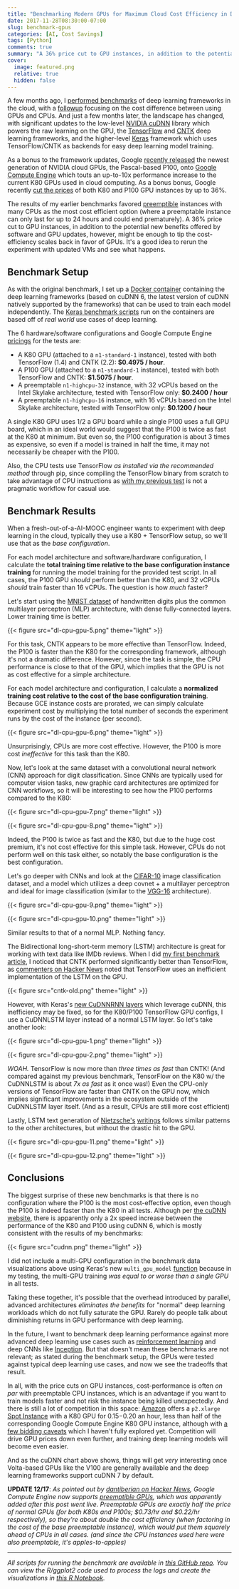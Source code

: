 ```yaml
---
title: "Benchmarking Modern GPUs for Maximum Cloud Cost Efficiency in Deep Learning"
date: 2017-11-28T08:30:00-07:00
slug: benchmark-gpus
categories: [AI, Cost Savings]
tags: [Python]
comments: true
summary: "A 36% price cut to GPU instances, in addition to the potential new benefits offered by software and GPU updates, however, might be enough to tip the cost-efficiency scales back in favor of GPUs."
cover:
  image: featured.png
  relative: true
  hidden: false
---
```


A few months ago, I [performed benchmarks](http://minimaxir.com/2017/06/keras-cntk/) of deep learning frameworks in the cloud, with a [followup](http://minimaxir.com/2017/07/cpu-or-gpu/) focusing on the cost difference between using GPUs and CPUs. And just a few months later, the landscape has changed, with significant updates to the low-level [NVIDIA cuDNN](https://developer.nvidia.com/cudnn) library which powers the raw learning on the GPU, the [TensorFlow](https://www.tensorflow.org) and [CNTK](https://github.com/Microsoft/CNTK) deep learning frameworks, and the higher-level [Keras](https://github.com/fchollet/keras) framework which uses TensorFlow/CNTK as backends for easy deep learning model training.

As a bonus to the framework updates, Google [recently released](https://cloudplatform.googleblog.com/2017/09/introducing-faster-GPUs-for-Google-Compute-Engine.html) the newest generation of NVIDIA cloud GPUs, the Pascal-based P100, onto [Google Compute Engine](https://cloud.google.com/compute/) which touts an up-to-10x performance increase to the current K80 GPUs used in cloud computing. As a bonus bonus, Google recently [cut the prices](https://cloudplatform.googleblog.com/2017/11/new-lower-prices-for-GPUs-and-preemptible-Local-SSDs.html) of both K80 and P100 GPU instances by up to 36%.

The results of my earlier benchmarks favored [preemptible](https://cloud.google.com/preemptible-vms/) instances with many CPUs as the most cost efficient option (where a preemptable instance can only last for up to 24 hours and could end prematurely). A 36% price cut to GPU instances, in addition to the potential new benefits offered by software and GPU updates, however, might be enough to tip the cost-efficiency scales back in favor of GPUs. It's a good idea to rerun the experiment with updated VMs and see what happens.

## Benchmark Setup

As with the original benchmark, I set up a [Docker container](https://github.com/minimaxir/keras-cntk-docker) containing the deep learning frameworks (based on cuDNN 6, the latest version of cuDNN natively supported by the frameworks) that can be used to train each model independently. The [Keras benchmark scripts](https://github.com/minimaxir/keras-cntk-benchmark/tree/master/v2/test_files) run on the containers are based off of _real world_ use cases of deep learning.

The 6 hardware/software configurations and Google Compute Engine [pricings](https://cloud.google.com/compute/pricing) for the tests are:

- A K80 GPU (attached to a `n1-standard-1` instance), tested with both TensorFlow (1.4) and CNTK (2.2): **$0.4975 / hour**.
- A P100 GPU (attached to a `n1-standard-1` instance), tested with both TensorFlow and CNTK: **$1.5075 / hour**.
- A preemptable `n1-highcpu-32` instance, with 32 vCPUs based on the Intel Skylake architecture, tested with TensorFlow only: **$0.2400 / hour**
- A preemptable `n1-highcpu-16` instance, with 16 vCPUs based on the Intel Skylake architecture, tested with TensorFlow only: **$0.1200 / hour**

A single K80 GPU uses 1/2 a GPU board while a single P100 uses a full GPU board, which in an ideal world would suggest that the P100 is twice as fast at the K80 at minimum. But even so, the P100 configuration is about 3 times as expensive, so even if a model is trained in half the time, it may not necessarily be cheaper with the P100.

Also, the CPU tests use TensorFlow _as installed via the recommended method_ through pip, since compiling the TensorFlow binary from scratch to take advantage of CPU instructions as [with my previous test](http://minimaxir.com/2017/07/cpu-or-gpu/) is not a pragmatic workflow for casual use.

## Benchmark Results

When a fresh-out-of-a-AI-MOOC engineer wants to experiment with deep learning in the cloud, typically they use a K80 + TensorFlow setup, so we'll use that as the _base configuration_.

For each model architecture and software/hardware configuration, I calculate the **total training time relative to the base configuration instance training** for running the model training for the provided test script. In all cases, the P100 GPU _should_ perform better than the K80, and 32 vCPUs _should_ train faster than 16 vCPUs. The question is how _much_ faster?

Let's start using the [MNIST dataset](http://yann.lecun.com/exdb/mnist/) of handwritten digits plus the common multilayer perceptron (MLP) architecture, with dense fully-connected layers. Lower training time is better.

{{< figure src="dl-cpu-gpu-5.png" theme="light" >}}

For this task, CNTK appears to be more effective than TensorFlow. Indeed, the P100 is faster than the K80 for the corresponding framework, although it's not a dramatic difference. However, since the task is simple, the CPU performance is close to that of the GPU, which implies that the GPU is not as cost effective for a simple architecture.

For each model architecture and configuration, I calculate a **normalized training cost relative to the cost of the base configuration training**. Because GCE instance costs are prorated, we can simply calculate experiment cost by multiplying the total number of seconds the experiment runs by the cost of the instance (per second).

{{< figure src="dl-cpu-gpu-6.png" theme="light" >}}

Unsurprisingly, CPUs are more cost effective. However, the P100 is more cost _ineffective_ for this task than the K80.

Now, let's look at the same dataset with a convolutional neural network (CNN) approach for digit classification. Since CNNs are typically used for computer vision tasks, new graphic card architectures are optimized for CNN workflows, so it will be interesting to see how the P100 performs compared to the K80:

{{< figure src="dl-cpu-gpu-7.png" theme="light" >}}

{{< figure src="dl-cpu-gpu-8.png" theme="light" >}}

Indeed, the P100 is twice as fast and the K80, but due to the huge cost premium, it's not cost effective for this simple task. However, CPUs do not perform well on this task either, so notably the base configuration is the best configuration.

Let's go deeper with CNNs and look at the [CIFAR-10](https://www.cs.toronto.edu/%7Ekriz/cifar.html) image classification dataset, and a model which utilizes a deep covnet + a multilayer perceptron and ideal for image classification (similar to the [VGG-16](https://gist.github.com/baraldilorenzo/07d7802847aaad0a35d3) architecture).

{{< figure src="dl-cpu-gpu-9.png" theme="light" >}}

{{< figure src="dl-cpu-gpu-10.png" theme="light" >}}

Similar results to that of a normal MLP. Nothing fancy.

The Bidirectional long-short-term memory (LSTM) architecture is great for working with text data like IMDb reviews. When I did [my first benchmark article](http://minimaxir.com/2017/06/keras-cntk/), I noticed that CNTK performed significantly better than TensorFlow, as [commenters on Hacker News](https://news.ycombinator.com/item?id=14538086) noted that TensorFlow uses an inefficient implementation of the LSTM on the GPU.

{{< figure src="cntk-old.png" theme="light" >}}

However, with Keras's [new CuDNNRNN layers](https://keras.io/layers/recurrent/#cudnnlstm) which leverage cuDNN, this inefficiency may be fixed, so for the K80/P100 TensorFlow GPU configs, I use a CuDNNLSTM layer instead of a normal LSTM layer. So let's take another look:

{{< figure src="dl-cpu-gpu-1.png" theme="light" >}}

{{< figure src="dl-cpu-gpu-2.png" theme="light" >}}

_WOAH._ TensorFlow is now more than _three times as fast_ than CNTK! (And compared against my previous benchmark, TensorFlow on the K80 w/ the CuDNNLSTM is about _7x as fast_ as it once was!) Even the CPU-only versions of TensorFlow are faster than CNTK on the GPU now, which implies significant improvements in the ecosystem outside of the CuDNNLSTM layer itself. (And as a result, CPUs are still more cost efficient)

Lastly, LSTM text generation of [Nietzsche's](https://en.wikipedia.org/wiki/Friedrich_Nietzsche) [writings](https://s3.amazonaws.com/text-datasets/nietzsche.txt) follows similar patterns to the other architectures, but without the drastic hit to the GPU.

{{< figure src="dl-cpu-gpu-11.png" theme="light" >}}

{{< figure src="dl-cpu-gpu-12.png" theme="light" >}}

## Conclusions

The biggest surprise of these new benchmarks is that there is no configuration where the P100 is the most cost-effective option, even though the P100 is indeed faster than the K80 in all tests. Although per [the cuDNN website](https://developer.nvidia.com/cudnn), there is apparently only a 2x speed increase between the performance of the K80 and P100 using cuDNN 6, which is mostly consistent with the results of my benchmarks:

{{< figure src="cudnn.png" theme="light" >}}

I did not include a multi-GPU configuration in the benchmark data visualizations above using Keras's new `multi_gpu_model` [function](https://keras.io/utils/#multi_gpu_model) because in my testing, the multi-GPU training _was equal to or worse than a single GPU_ in all tests.

Taking these together, it's possible that the overhead introduced by parallel, advanced architectures _eliminates the benefits_ for "normal" deep learning workloads which do not fully saturate the GPU. Rarely do people talk about diminishing returns in GPU performance with deep learning.

In the future, I want to benchmark deep learning performance against more advanced deep learning use cases such as [reinforcement learning](https://en.wikipedia.org/wiki/Reinforcement_learning) and deep CNNs like [Inception](https://github.com/tensorflow/models/tree/master/research/inception). But that doesn't mean these benchmarks are not relevant; as stated during the benchmark setup, the GPUs were tested against typical deep learning use cases, and now we see the tradeoffs that result.

In all, with the price cuts on GPU instances, cost-performance is often _on par_ with preemptable CPU instances, which is an advantage if you want to train models faster and not risk the instance being killed unexpectedly. And there is still a lot of competition in this space: [Amazon](https://www.amazon.com) offers a `p2.xlarge` [Spot Instance](https://aws.amazon.com/ec2/spot/) with a K80 GPU for $0.15-$0.20 an hour, less than half of the corresponding Google Compute Engine K80 GPU instance, although with [a few bidding caveats](https://aws.amazon.com/ec2/spot/details/) which I haven't fully explored yet. Competition will drive GPU prices down even further, and training deep learning models will become even easier.

And as the cuDNN chart above shows, things will get _very_ interesting once Volta-based GPUs like the V100 are generally available and the deep learning frameworks support cuDNN 7 by default.

**UPDATE 12/17**: _As pointed out by [dantiberian on Hacker News](https://news.ycombinator.com/item?id=15941682), Google Compute Engine now supports [preemptible GPUs](https://cloud.google.com/compute/docs/instances/preemptible#preemptible_with_gpu), which was apparently added after this post went live. Preemptable GPUs are exactly half the price of normal GPUs (for both K80s and P100s; $0.73/hr and $0.22/hr respectively), so they're about double the cost efficiency (when factoring in the cost of the base preemptable instance), which would put them squarely ahead of CPUs in all cases. (and since the CPU instances used here were also preemptable, it's apples-to-apples)_

---

_All scripts for running the benchmark are available in [this GitHub repo](https://github.com/minimaxir/keras-cntk-benchmark/tree/master/v2). You can view the R/ggplot2 code used to process the logs and create the visualizations in [this R Notebook](http://minimaxir.com/notebooks/benchmark-gpus/)._
